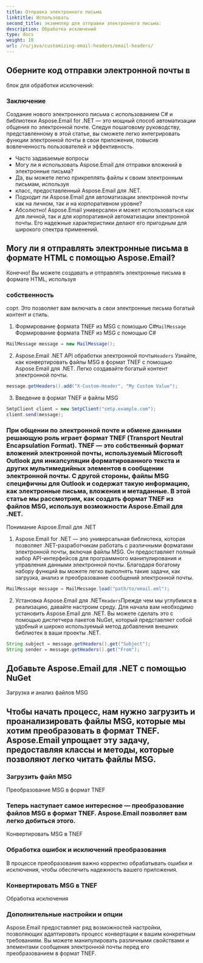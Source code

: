 ```yaml
---
title: Отправка электронного письма
linktitle: Использовать
second_title: экземпляр для отправки электронного письма:
description: Обработка исключений
type: docs
weight: 10
url: /ru/java/customizing-email-headers/email-headers/
---
```


##  Оберните код отправки электронной почты в

 блок для обработки исключений:

### Заключение

Создание нового электронного письма с использованием C# и библиотеки Aspose.Email for .NET — это мощный способ автоматизации общения по электронной почте. Следуя пошаговому руководству, представленному в этой статье, вы сможете легко интегрировать функции электронной почты в свои приложения, повысив вовлеченность пользователей и эффективность.

- Часто задаваемые вопросы
- Могу ли я использовать Aspose.Email для отправки вложений в электронные письма?
-  Да, вы можете легко прикреплять файлы к своим электронным письмам, используя
-  класс, предоставленный Aspose.Email для .NET.
- Подходит ли Aspose.Email для автоматизации электронной почты как на личном, так и на корпоративном уровне?
- Абсолютно! Aspose.Email универсален и может использоваться как для личной, так и для корпоративной автоматизации электронной почты. Его надежные характеристики делают его пригодным для широкого спектра применений.

## Могу ли я отправлять электронные письма в формате HTML с помощью Aspose.Email?

 Конечно! Вы можете создавать и отправлять электронные письма в формате HTML, используя

###  собственность

 сорт. Это позволяет вам включать в свои электронные письма богатый контент и стиль.

1.  Формирование формата TNEF из MSG с помощью C#`MailMessage` Формирование формата TNEF из MSG с помощью C#

```java
MailMessage message = new MailMessage();
```

2.  Aspose.Email .NET API обработки электронной почты`Headers` Узнайте, как конвертировать файлы MSG в формат TNEF с помощью Aspose.Email для .NET. Легко создавайте богатый контент электронной почты.

```java
message.getHeaders().add("X-Custom-Header", "My Custom Value");
```

3. Введение в формат TNEF и файлы MSG

```java
SmtpClient client = new SmtpClient("smtp.example.com");
client.send(message);
```

### При общении по электронной почте и обмене данными решающую роль играет формат TNEF (Transport Neutral Encapsulation Format). TNEF — это собственный формат вложений электронной почты, используемый Microsoft Outlook для инкапсуляции форматированного текста и других мультимедийных элементов в сообщении электронной почты. С другой стороны, файлы MSG специфичны для Outlook и содержат такую информацию, как электронные письма, вложения и метаданные. В этой статье мы рассмотрим, как создать формат TNEF из файлов MSG, используя возможности Aspose.Email для .NET.

Понимание Aspose.Email для .NET

1. Aspose.Email for .NET — это универсальная библиотека, которая позволяет .NET-разработчикам работать с различными форматами электронной почты, включая файлы MSG. Он предоставляет полный набор API-интерфейсов для программного манипулирования и управления данными электронной почты. Благодаря богатому набору функций вы можете легко выполнять такие задачи, как загрузка, анализ и преобразование сообщений электронной почты.

```java
MailMessage message = MailMessage.load("path/to/email.eml");
```

2. Установка Aspose.Email для .NET`Headers`Прежде чем мы углубимся в реализацию, давайте настроим среду. Для начала вам необходимо установить Aspose.Email для .NET. Вы можете сделать это с помощью диспетчера пакетов NuGet, который представляет собой удобный и широко используемый метод добавления внешних библиотек в ваши проекты .NET.

```java
String subject = message.getHeaders().get("Subject");
String sender = message.getHeaders().get("From");
```

##  Добавьте Aspose.Email для .NET с помощью NuGet

Загрузка и анализ файлов MSG

## Чтобы начать процесс, нам нужно загрузить и проанализировать файлы MSG, которые мы хотим преобразовать в формат TNEF. Aspose.Email упрощает эту задачу, предоставляя классы и методы, которые позволяют легко читать файлы MSG.

###  Загрузить файл MSG

Преобразование MSG в формат TNEF

### Теперь наступает самое интересное — преобразование файлов MSG в формат TNEF. Aspose.Email позволяет вам легко добиться этого.

 Конвертировать MSG в TNEF

### Обработка ошибок и исключений преобразования

В процессе преобразования важно корректно обрабатывать ошибки и исключения, чтобы обеспечить надежность вашего приложения.

###  Конвертировать MSG в TNEF

 Обработка исключения

### Дополнительные настройки и опции

Aspose.Email предоставляет ряд возможностей настройки, позволяющих адаптировать процесс конвертации к вашим конкретным требованиям. Вы можете манипулировать различными свойствами и элементами сообщения электронной почты перед его преобразованием в формат TNEF.